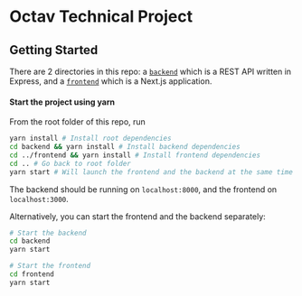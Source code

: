 # Octav Technical Project

## Getting Started

There are 2 directories in this repo: a [`backend`](./backend) which is a REST API written in Express, and a [`frontend`](./frontend) which is a Next.js application.

#### Start the project using yarn

From the root folder of this repo, run

```bash
yarn install # Install root dependencies
cd backend && yarn install # Install backend dependencies
cd ../frontend && yarn install # Install frontend dependencies
cd .. # Go back to root folder
yarn start # Will launch the frontend and the backend at the same time
```

The backend should be running on `localhost:8000`, and the frontend on `localhost:3000`.

Alternatively, you can start the frontend and the backend separately:

```bash
# Start the backend
cd backend
yarn start

# Start the frontend
cd frontend
yarn start
```